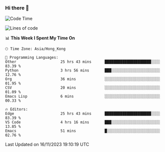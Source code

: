 ### Hi there 👋

<!--
**nicehiro/nicehiro** is a ✨ _special_ ✨ repository because its `README.md` (this file) appears on your GitHub profile.

Here are some ideas to get you started:

- 🔭 I’m currently working on ...
- 🌱 I’m currently learning ...
- 👯 I’m looking to collaborate on ...
- 🤔 I’m looking for help with ...
- 💬 Ask me about ...
- 📫 How to reach me: ...
- 😄 Pronouns: ...
- ⚡ Fun fact: ...
-->

<!--START_SECTION:waka-->
![Code Time](http://img.shields.io/badge/Code%20Time-68%20hrs%2046%20mins-blue)

![Lines of code](https://img.shields.io/badge/From%20Hello%20World%20I%27ve%20Written-2.6%20million%20lines%20of%20code-blue)

📊 **This Week I Spent My Time On** 

```text
🕑︎ Time Zone: Asia/Hong_Kong

💬 Programming Languages: 
Other                    25 hrs 43 mins      █████████████████████░░░░   83.39 % 
Python                   3 hrs 56 mins       ███░░░░░░░░░░░░░░░░░░░░░░   12.76 % 
Org                      36 mins             ░░░░░░░░░░░░░░░░░░░░░░░░░   01.95 % 
CSV                      20 mins             ░░░░░░░░░░░░░░░░░░░░░░░░░   01.09 % 
Emacs Lisp               6 mins              ░░░░░░░░░░░░░░░░░░░░░░░░░   00.33 % 

🔥 Editors: 
Edge                     25 hrs 43 mins      █████████████████████░░░░   83.39 % 
VS Code                  4 hrs 16 mins       ███░░░░░░░░░░░░░░░░░░░░░░   13.85 % 
Emacs                    51 mins             █░░░░░░░░░░░░░░░░░░░░░░░░   02.76 % 
```


 Last Updated on 16/11/2023 19:10:19 UTC
<!--END_SECTION:waka-->
